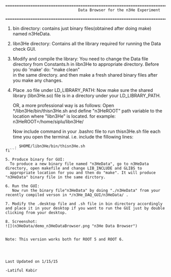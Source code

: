       ======================================================================================================
                                    Data Browser for the n3He Experiment
      ======================================================================================================
1. bin directory: contains just binary files(obtained after doing make) named n3HeData.

2. libn3He directory: Contains all the library required for running the Data check GUI.

3. Modify and compile the library:
   You need to change the Data file directory from Constants.h in libn3He to appropriate directory. Before you do 'make' do: "make clean"   
   in the same directory.  and then make a fresh shared binary files after you make any changes.

4. Place .so file under LD_LIBRARY_PATH:
   Now make sure the shared library (libn3He.so) file is in a directory under your LD_LIBRARY_PATH. 

   OR, a more professional way is as follows:
   Open */libn3He/bin/thisn3He.sh and define "n3HeROOT" path variable to the location where "libn3He" is located.
   for example: n3HeROOT=/home/siplu/libn3He/
   
   Now include command in your .bashrc file to run thisn3He.sh file each time you open the terminal. i.e. include the fillowing lines:

```if [ -f $HOME/libn3He/bin/thisn3He.sh ]; then
	. $HOME/libn3He/bin/thisn3He.sh
fi```

5. Produce binary for GUI:
  To produce a new binary file named "n3HeData", go to n3HeData directory, open makefile and change LIB_INCLUDE and GLIBS to
  appropriate location for you and then do "make". It will produce "n3HeData" binary file in the same dirctory. 

6. Run the GUI:
   Now run the binary file"n3HeData" by doing "./n3HeData" from your recently compiled verson in */n3He_DAQ_GUI/n3HeData/ .

7. Modify the .desktop file and .sh file in bin directory accordingly and place it in your desktop if you want to run the GUI just by double clicking from your desktop.

8. Screenshot:
![](n3HeData/demo_n3HeDataBrowser.png "n3He Data Browser")


Note: This version works both for ROOT 5 and ROOT 6.



                                                                                  Last Updated on 1/15/15
                                                                                 -Latiful Kabir
